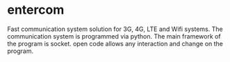 # entercom
Fast communication system solution for 3G, 4G, LTE and Wifi systems. The communication system is programmed via python. The main framework of the program is socket. open code allows any interaction and change on the program.
